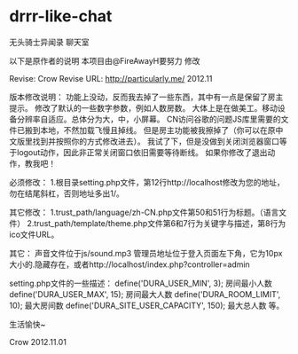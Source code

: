 drrr-like-chat
==============

无头骑士异闻录  聊天室


以下是原作者的说明       本项目由@FireAwayH要努力 修改

Revise: Crow
Revise URL: http://particularly.me/
2012.11

版本修改说明：
功能上没动，反而我去掉了一些东西，其中有一点是保留了房主提示。
修改了默认的一些数字参数，例如人数房数。
大体上是在做美工。移动设备分辨率自适应。总体分为大，中，小屏幕。
CN访问谷歌的问题JS库里需要的文件已搬到本地，不然加载飞慢且掉线。
但是房主功能被我擦掉了（你可以在原中文版里找到并按照你的方式修改进去）。
我试了下，但是没做到关闭浏览器窗口等于logout动作，因此非正常关闭窗口依旧需要等待断线。
如果你修改了退出动作，教我吧！

必须修改：
1.根目录setting.php文件，第12行http://localhost修改为您的地址，勿在结尾斜杠，否则地址多出1/。

其它修改：
1.trust_path/language/zh-CN.php文件第50和51行为标题。（语言文件）
2.trust_path/template/theme.php文件第6和7行为关键字与描述，第8行为ico文件URL。

其它：
声音文件位于js/sound.mp3
管理员地址位于登入页面左下角，它为10px大小的.隐藏存在，或者http://localhost/index.php?controller=admin

setting.php文件的一些描述：
define('DURA_USER_MIN', 3); 房间最小人数
define('DURA_USER_MAX', 15); 房间最大人数
define('DURA_ROOM_LIMIT', 10); 最大房间数
define('DURA_SITE_USER_CAPACITY', 150); 最大总人数
等。

生活愉快~

Crow
2012.11.01
